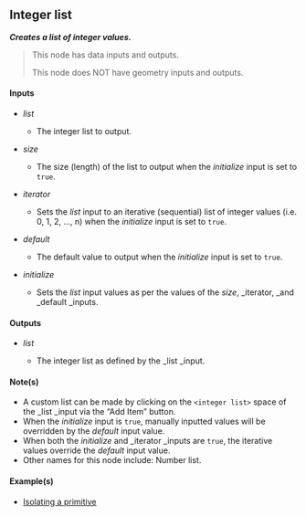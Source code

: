 ## Integer list

**_Creates a list of integer values._**

> This node has data inputs and outputs.
>
> This node does NOT have geometry inputs and outputs.


#### Inputs

* _list_

  * The integer list to output.

* _size_

  * The size (length) of the list to output when the _initialize_ input is set to `true`.

* _iterator_

  * Sets the _list_ input to an iterative (sequential) list of integer values (i.e. 0, 1, 2, …, n) when the _initialize_ input is set to `true`.

* _default_

  * The default value to output when the _initialize_ input is set to `true`.

* _initialize_

  * Sets the _list_ input values as per the values of the _size_, _iterator, _and _default _inputs.


#### Outputs

* _list_

  * The integer list as defined by the _list _input.


#### Note(s)



* A custom list can be made by clicking on the `<integer list>` space of the _list _input via the “Add Item” button.
* When the _initialize_ input is `true`, manually inputted values will be overridden by the _default_ input value.
* When both the _initialize_ and _iterator _inputs are `true`, the iterative values override the _default_ input value.
* Other names for this node include: Number list.


#### Example(s)



* <a href="https://creator.trimble.com/graph?assetURI=whp:866137ad-bf24-4a85-8953-1c9ca1657d7b&version=latest" target="_blank">Isolating a primitive</a>
